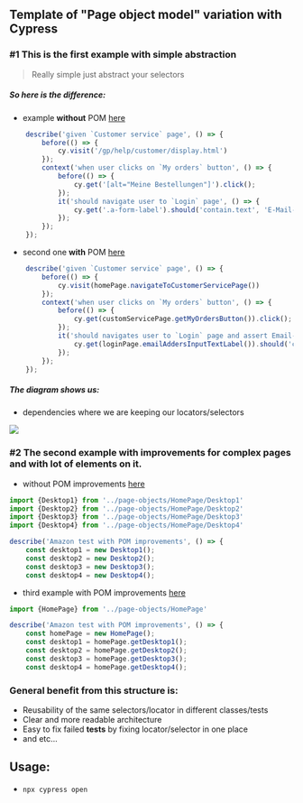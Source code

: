 Template of "Page object model" variation with Cypress
---------------

### #1 This is the first example with simple abstraction
> Really simple just abstract your selectors

##### So here is the difference:
- example **without** POM [here](https://github.com/Ebazhanov/page-object-model-cypress-simple/blob/master/cypress/e2e/exampleWithoutPOM.js)
```javascript
    describe('given `Customer service` page', () => {
        before(() => {
            cy.visit('/gp/help/customer/display.html')
        });
        context('when user clicks on `My orders` button', () => {
            before(() => {
                cy.get('[alt="Meine Bestellungen"]').click();
            });
            it('should navigate user to `Login` page', () => {
                cy.get('.a-form-label').should('contain.text', 'E-Mail-Adresse');
            });
        });
    });
```

- second one **with** POM [here](https://github.com/Ebazhanov/page-object-model-cypress-simple/blob/master/cypress/e2e/exampleWithPOM.js)
```javascript
    describe('given `Customer service` page', () => {
        before(() => {
            cy.visit(homePage.navigateToCustomerServicePage())
        });
        context('when user clicks on `My orders` button', () => {
            before(() => {
                cy.get(customServicePage.getMyOrdersButton()).click();
            });
            it('should navigates user to `Login` page and assert Email-Address input label', () => {
                cy.get(loginPage.emailAddersInputTextLabel()).should('contain.text', 'E-Mail-Adresse');
            });
        });
    });
```

##### The diagram shows us:
- dependencies where we are keeping our locators/selectors
<img src="https://monosnap.com/image/nw7GXXmrnoTxFqLOVrn6VKMuzMjUcC"/>

### #2 The second example with improvements for complex pages and with lot of elements on it.

- without POM improvements [here](https://github.com/Ebazhanov/page-object-model-cypress-simple/blob/master/cypress/e2e/PomWithoutImprovments.js)
```javascript
import {Desktop1} from '../page-objects/HomePage/Desktop1'
import {Desktop2} from '../page-objects/HomePage/Desktop2'
import {Desktop3} from '../page-objects/HomePage/Desktop3'
import {Desktop4} from '../page-objects/HomePage/Desktop4'

describe('Amazon test with POM improvements', () => {
    const desktop1 = new Desktop1();
    const desktop2 = new Desktop2();
    const desktop3 = new Desktop3();
    const desktop4 = new Desktop4();
```

- third example with POM improvements [here](https://github.com/Ebazhanov/page-object-model-cypress-simple/blob/master/cypress/e2e/PomWithImprovments.js)
```javascript
import {HomePage} from '../page-objects/HomePage'

describe('Amazon test with POM improvements', () => {
    const homePage = new HomePage();
    const desktop1 = homePage.getDesktop1();
    const desktop2 = homePage.getDesktop2();
    const desktop3 = homePage.getDesktop3();
    const desktop4 = homePage.getDesktop4();
```

### General benefit from this structure is: 
- Reusability of the same selectors/locator in different classes/tests
- Clear and more readable architecture
- Easy to fix failed **tests** by fixing locator/selector in one place
- and etc... 

## Usage: 
- `npx cypress open`

